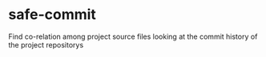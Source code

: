 # safe-commit
Find co-relation among project source files looking at the commit history of the project repositorys
